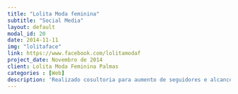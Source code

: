 ```yaml
---
title: "Lolita Moda feminina"
subtitle: "Social Media"
layout: default
modal_id: 20
date: 2014-11-11
img: "lolitaface"
link: https://www.facebook.com/lolitamodaf
project_date: Novembro de 2014
client: Lolita Moda Feminina Palmas
categories : [Web]
description: 'Realizado cosultoria para aumento de seguidores e alcance de publicações no Facebook e no Instagram, foram realizadas diversas ações em cima das redes sociais onde resultou no aumento de, na época, menos de 1500 seguidores no Facebook e 73 seguidores no Instragram para, atualmente, ,mais de 46 mil e mais de 8 mil respectivamente'
---
```

